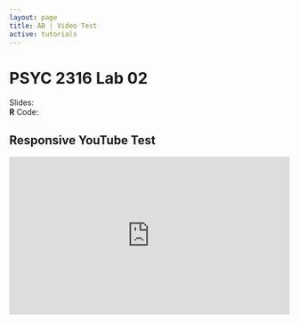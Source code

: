 ```yaml
---
layout: page
title: AB | Video Test
active: tutorials
---
```


# PSYC 2316 Lab 02

Slides: <a href="http://aaronbaggett.com/code/two_way_anova.R">
          <span class="glyphicon glyphicon-list-alt"></span>
        </a>
<br>
**R** Code: <a href="http://aaronbaggett.com/code/two_way_anova.R">
          <span class="glyphicon glyphicon-signal"></span>
        </a>

## Responsive YouTube Test
<style>.embed-container { position: relative; padding-bottom: 56.25%; height: 0; overflow: hidden; max-width: 100%; } .embed-container iframe, .embed-container object, .embed-container embed { position: absolute; top: 0; left: 0; width: 100%; height: 100%; }</style><div class='embed-container'><iframe src='https://www.youtube.com/embed/YTLZs6OaiPk?rel=0&amp;showinfo=0&amp;vq=hd720' frameborder='0' allowfullscreen></iframe></div>